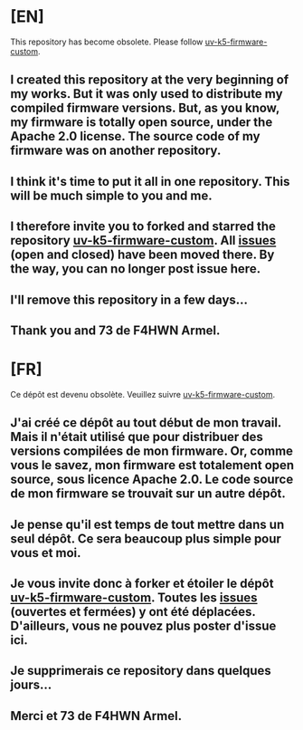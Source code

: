 # [EN] 
This repository has become obsolete. 
Please follow [uv-k5-firmware-custom](https://github.com/armel/uv-k5-firmware-custom).
## I created this repository at the very beginning of my works. But it was only used to distribute my compiled firmware versions. But, as you know, my firmware is totally open source, under the Apache 2.0 license. The source code of my firmware was on another repository. 
## I think it's time to put it all in one repository. This will be much simple to you and me. 
## I therefore invite you to forked and starred the repository [uv-k5-firmware-custom](https://github.com/armel/uv-k5-firmware-custom). All [issues](https://github.com/armel/uv-k5-firmware-custom/issues) (open and closed) have been moved there. By the way, you can no longer post issue here.
## I'll remove this repository in a few days...

## Thank you and 73 de F4HWN Armel.

# [FR] 
Ce dépôt est devenu obsolète. 
Veuillez suivre [uv-k5-firmware-custom](https://github.com/armel/uv-k5-firmware-custom).
## J'ai créé ce dépôt au tout début de mon travail. Mais il n'était utilisé que pour distribuer des versions compilées de mon firmware. Or, comme vous le savez, mon firmware est totalement open source, sous licence Apache 2.0. Le code source de mon firmware se trouvait sur un autre dépôt. 
## Je pense qu'il est temps de tout mettre dans un seul dépôt. Ce sera beaucoup plus simple pour vous et moi. 
## Je vous invite donc à forker et étoiler le dépôt [uv-k5-firmware-custom](https://github.com/armel/uv-k5-firmware-custom). Toutes les [issues](https://github.com/armel/uv-k5-firmware-custom/issues) (ouvertes et fermées) y ont été déplacées. D'ailleurs, vous ne pouvez plus poster d'issue ici.
## Je supprimerais ce repository dans quelques jours...

## Merci et 73 de F4HWN Armel.

